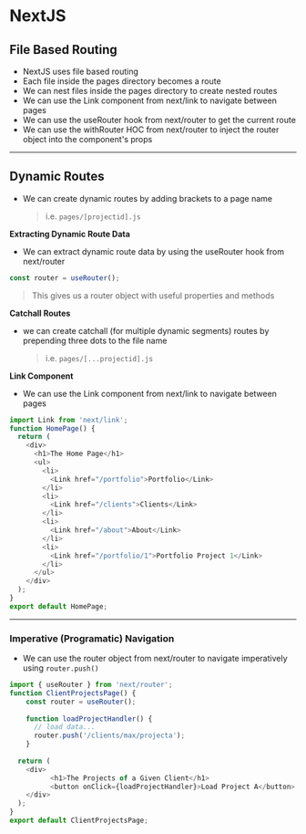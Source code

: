 # NextJS

## File Based Routing

- NextJS uses file based routing
- Each file inside the pages directory becomes a route
- We can nest files inside the pages directory to create nested routes
- We can use the Link component from next/link to navigate between pages
- We can use the useRouter hook from next/router to get the current route
- We can use the withRouter HOC from next/router to inject the router object into the component's props

---

## Dynamic Routes

- We can create dynamic routes by adding brackets to a page name
  > i.e. `pages/[projectid].js`

**Extracting Dynamic Route Data**

- We can extract dynamic route data by using the useRouter hook from next/router

```js
const router = useRouter();
```

> This gives us a router object with useful properties and methods



**Catchall Routes**
- we can create catchall (for multiple dynamic segments) routes by prepending three dots to the file name
  > i.e. `pages/[...projectid].js`
  
  
**Link Component**
- We can use the Link component from next/link to navigate between pages

```js
import Link from 'next/link';
function HomePage() {
  return (
    <div>
      <h1>The Home Page</h1>
      <ul>
        <li>
          <Link href="/portfolio">Portfolio</Link>
        </li>
        <li>
          <Link href="/clients">Clients</Link>
        </li>
        <li>
          <Link href="/about">About</Link>
        </li>
        <li>
          <Link href="/portfolio/1">Portfolio Project 1</Link>
        </li>
      </ul>
    </div>
  );
}
export default HomePage;
```

---

### Imperative (Programatic) Navigation

- We can use the router object from next/router to navigate imperatively using `router.push()`



```js
import { useRouter } from 'next/router';
function ClientProjectsPage() {
    const router = useRouter();
    
    function loadProjectHandler() {
      // load data...
      router.push('/clients/max/projecta');
    }
    
  return (
    <div>
          <h1>The Projects of a Given Client</h1>
          <button onClick={loadProjectHandler}>Load Project A</button>
    </div>
  );
}
export default ClientProjectsPage;
```


